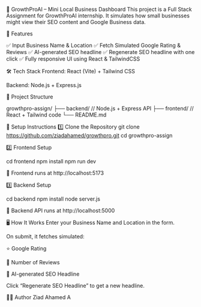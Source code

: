 🚀 GrowthProAI – Mini Local Business Dashboard
This project is a Full Stack Assignment for GrowthProAI internship.
It simulates how small businesses might view their SEO content and Google Business data.

📌 Features

✅ Input Business Name & Location
✅ Fetch Simulated Google Rating & Reviews
✅ AI-generated SEO headline
✅ Regenerate SEO headline with one click
✅ Fully responsive UI using React & TailwindCSS

🛠 Tech Stack
Frontend: React (Vite) + Tailwind CSS

Backend: Node.js + Express.js

📂 Project Structure

growthpro-assign/
├── backend/   // Node.js + Express API
├── frontend/    // React + Tailwind code
└── README.md


🚀 Setup Instructions
1️⃣ Clone the Repository
git clone https://github.com/ziadahamed/growthpro.git
cd growthpro-assign

2️⃣ Frontend Setup

cd frontend
npm install
npm run dev

🔗 Frontend runs at http://localhost:5173

3️⃣ Backend Setup

cd backend
npm install
node server.js

🔗 Backend API runs at http://localhost:5000

🖥️ How It Works
Enter your Business Name and Location in the form.

On submit, it fetches simulated:

⭐ Google Rating

📝 Number of Reviews

📰 AI-generated SEO Headline

Click “Regenerate SEO Headline” to get a new headline.



👨‍💻 Author
Ziad Ahamed A

